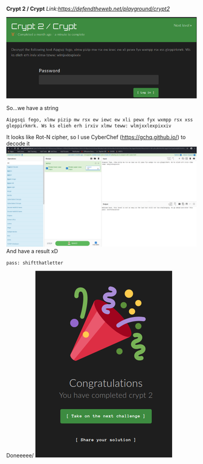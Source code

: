 **Crypt 2 / Crypt**
*Link:https://defendtheweb.net/playground/crypt2*

![](/defendtheweb.net/Crypt2/1.png)

So...we have a string
~~~
Aipgsqi fego, xlmw pizip mw rsx ew iewc ew xli pewx fyx wxmpp rsx xss gleppirkmrk. Ws ks elieh erh irxiv xlmw teww: wlmjxxlexpixxiv
~~~
It looks like Rot-N cipher, so I use CyberChef (https://gchq.github.io/) to decode it
![](/defendtheweb.net/Crypt2/solve.png)
And have a result xD
~~~
pass: shiftthatletter
~~~
Doneeeee/
![](/defendtheweb.net/Crypt2/res.png)